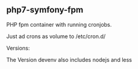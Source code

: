 ## php7-symfony-fpm

PHP fpm container with running cronjobs.

Just ad crons as volume to /etc/cron.d/

Versions:


The Version devenv also includes nodejs and less 